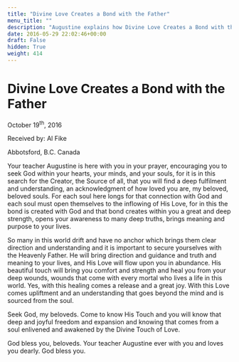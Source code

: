 ```yaml
---
title: "Divine Love Creates a Bond with the Father"
menu_title: ""
description: "Augustine explains how Divine Love Creates a Bond with the Father"
date: 2016-05-29 22:02:46+00:00
draft: False
hidden: True
weight: 414
---
```

# Divine Love Creates a Bond with the Father
October 19<sup>th</sup>, 2016

Received by: Al Fike

Abbotsford, B.C. Canada


Your teacher Augustine is here with you in your prayer, encouraging you to seek God within your hearts, your minds, and your souls, for it is in this search for the Creator, the Source of all, that you will find a deep fulfilment and understanding, an acknowledgment of how loved you are, my beloved, beloved souls. For each soul here longs for that connection with God and each soul must open themselves to the inflowing of His Love, for in this the bond is created with God and that bond creates within you a great and deep strength, opens your awareness to many deep truths, brings meaning and purpose to your lives. 

So many in this world drift and have no anchor which brings them clear direction and understanding and it is important to secure yourselves with the Heavenly Father. He will bring direction and guidance and truth and meaning to your lives, and His Love will flow upon you in abundance. His beautiful touch will bring you comfort and strength and heal you from your deep wounds, wounds that come with every mortal who lives a life in this world. Yes, with this healing comes a release and a great joy. With this Love comes upliftment and an understanding that goes beyond the mind and is sourced from the soul. 

Seek God, my beloveds. Come to know His Touch and you will know that deep and joyful freedom and expansion and knowing that comes from a soul enlivened and awakened by the Divine Touch of Love.

God bless you, beloveds. Your teacher Augustine ever with you and loves you dearly. God bless you.


  

